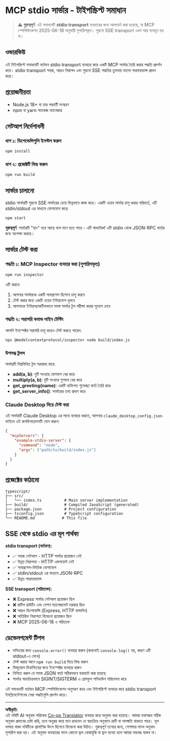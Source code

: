 <!--
CO_OP_TRANSLATOR_METADATA:
{
  "original_hash": "9d799c4a30a8383e0a74af9153262972",
  "translation_date": "2025-08-26T20:07:44+00:00",
  "source_file": "03-GettingStarted/05-stdio-server/solution/typescript/README.md",
  "language_code": "bn"
}
-->
# MCP stdio সার্ভার - টাইপস্ক্রিপ্ট সমাধান

> **⚠️ গুরুত্বপূর্ণ**: এই সমাধানটি **stdio transport** ব্যবহারের জন্য আপডেট করা হয়েছে, যা MCP স্পেসিফিকেশন 2025-06-18 অনুযায়ী সুপারিশকৃত। পুরনো SSE transport এখন আর ব্যবহৃত হয় না।

## ওভারভিউ

এই টাইপস্ক্রিপ্ট সমাধানটি বর্তমান stdio transport ব্যবহার করে একটি MCP সার্ভার তৈরি করার পদ্ধতি প্রদর্শন করে। stdio transport সহজ, আরও নিরাপদ এবং পুরনো SSE পদ্ধতির তুলনায় ভালো পারফরম্যান্স প্রদান করে।

## প্রয়োজনীয়তা

- Node.js 18+ বা তার পরবর্তী সংস্করণ
- npm বা yarn প্যাকেজ ম্যানেজার

## সেটআপ নির্দেশাবলী

### ধাপ ১: ডিপেন্ডেন্সিগুলি ইনস্টল করুন

```bash
npm install
```

### ধাপ ২: প্রজেক্টটি বিল্ড করুন

```bash
npm run build
```

## সার্ভার চালানো

stdio সার্ভারটি পুরনো SSE সার্ভারের চেয়ে ভিন্নভাবে কাজ করে। একটি ওয়েব সার্ভার চালু করার পরিবর্তে, এটি stdin/stdout এর মাধ্যমে যোগাযোগ করে:

```bash
npm start
```

**গুরুত্বপূর্ণ**: সার্ভারটি "হ্যাং" হয়ে আছে বলে মনে হতে পারে - এটি স্বাভাবিক! এটি stdin থেকে JSON-RPC বার্তার জন্য অপেক্ষা করছে।

## সার্ভার টেস্ট করা

### পদ্ধতি ১: MCP Inspector ব্যবহার করা (সুপারিশকৃত)

```bash
npm run inspector
```

এটি করবে:
1. আপনার সার্ভারকে একটি সাবপ্রসেস হিসেবে চালু করবে  
2. টেস্ট করার জন্য একটি ওয়েব ইন্টারফেস খুলবে  
3. আপনাকে ইন্টারঅ্যাকটিভভাবে সমস্ত সার্ভার টুল পরীক্ষা করার সুযোগ দেবে  

### পদ্ধতি ২: সরাসরি কমান্ড লাইন টেস্টিং

আপনি ইনস্পেক্টর সরাসরি চালু করেও টেস্ট করতে পারেন:

```bash
npx @modelcontextprotocol/inspector node build/index.js
```

### উপলব্ধ টুলস

সার্ভারটি নিম্নলিখিত টুল সরবরাহ করে:

- **add(a, b)**: দুটি সংখ্যার যোগফল বের করে  
- **multiply(a, b)**: দুটি সংখ্যার গুণফল বের করে  
- **get_greeting(name)**: একটি ব্যক্তিগত শুভেচ্ছা বার্তা তৈরি করে  
- **get_server_info()**: সার্ভারের তথ্য প্রদান করে  

### Claude Desktop দিয়ে টেস্ট করা

এই সার্ভারটি Claude Desktop এর সাথে ব্যবহার করতে, আপনার `claude_desktop_config.json` ফাইলে এই কনফিগারেশনটি যোগ করুন:

```json
{
  "mcpServers": {
    "example-stdio-server": {
      "command": "node",
      "args": ["path/to/build/index.js"]
    }
  }
}
```

## প্রজেক্টের কাঠামো

```
typescript/
├── src/
│   └── index.ts          # Main server implementation
├── build/                # Compiled JavaScript (generated)
├── package.json          # Project configuration
├── tsconfig.json         # TypeScript configuration
└── README.md            # This file
```

## SSE থেকে stdio এর মূল পার্থক্য

**stdio transport (বর্তমান):**
- ✅ সহজ সেটআপ - HTTP সার্ভার প্রয়োজন নেই  
- ✅ উন্নত নিরাপত্তা - HTTP এন্ডপয়েন্ট নেই  
- ✅ সাবপ্রসেস-ভিত্তিক যোগাযোগ  
- ✅ stdin/stdout এর মাধ্যমে JSON-RPC  
- ✅ উন্নত পারফরম্যান্স  

**SSE transport (পরিত্যক্ত):**
- ❌ Express সার্ভার সেটআপ প্রয়োজন ছিল  
- ❌ জটিল রাউটিং এবং সেশন ম্যানেজমেন্ট দরকার ছিল  
- ❌ আরও ডিপেন্ডেন্সি (Express, HTTP হ্যান্ডলিং)  
- ❌ অতিরিক্ত নিরাপত্তা বিবেচনা প্রয়োজন ছিল  
- ❌ MCP 2025-06-18 এ পরিত্যক্ত  

## ডেভেলপমেন্ট টিপস

- লগিংয়ের জন্য `console.error()` ব্যবহার করুন (কখনোই `console.log()` নয়, কারণ এটি stdout-এ লেখে)  
- টেস্ট করার আগে `npm run build` দিয়ে বিল্ড করুন  
- ভিজ্যুয়াল ডিবাগিংয়ের জন্য ইনস্পেক্টর ব্যবহার করুন  
- নিশ্চিত করুন যে সমস্ত JSON বার্তা সঠিকভাবে ফরম্যাট করা হয়েছে  
- সার্ভার স্বয়ংক্রিয়ভাবে SIGINT/SIGTERM এ গ্রেসফুল শাটডাউন পরিচালনা করে  

এই সমাধানটি বর্তমান MCP স্পেসিফিকেশন অনুসরণ করে এবং টাইপস্ক্রিপ্ট ব্যবহার করে stdio transport ইমপ্লিমেন্টেশনের সেরা পদ্ধতিগুলি প্রদর্শন করে।  

---

**অস্বীকৃতি**:  
এই নথিটি AI অনুবাদ পরিষেবা [Co-op Translator](https://github.com/Azure/co-op-translator) ব্যবহার করে অনুবাদ করা হয়েছে। আমরা যথাসম্ভব সঠিক অনুবাদ প্রদানের চেষ্টা করি, তবে অনুগ্রহ করে মনে রাখবেন যে স্বয়ংক্রিয় অনুবাদে ত্রুটি বা অসঙ্গতি থাকতে পারে। মূল ভাষায় থাকা নথিটিকে প্রামাণিক উৎস হিসেবে বিবেচনা করা উচিত। গুরুত্বপূর্ণ তথ্যের জন্য, পেশাদার মানব অনুবাদ সুপারিশ করা হয়। এই অনুবাদ ব্যবহারের ফলে কোনো ভুল বোঝাবুঝি বা ভুল ব্যাখ্যা হলে আমরা দায়বদ্ধ থাকব না।